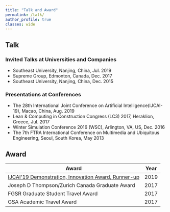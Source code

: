 ```yaml
---
title: "Talk and Award"
permalink: /talk/
author_profile: true
classes: wide
---
```


## Talk
### Invited Talks at Universities and Companies
- Southeast University, Nanjing, China, Jul. 2019
- Supreme Group, Edmonton, Canada, Dec. 2017
- Southeast University, Nanjing, China, Dec. 2015

### Presentations at Conferences
- The 28th International Joint Conference on Artificial Intelligence(IJCAI-19), Macao, China, Aug. 2019
- Lean & Computing in Construction Congress (LC3) 2017, Heraklion, Greece, Jul. 2017
- Winter Simulation Conference 2016 (WSC), Arlington, VA, US, Dec. 2016
- The 7th FTRA International Conference on Multimedia and Ubiquitous Engineering, Seoul, South Korea, May 2013

## Award

| Award         | Year          |
| ------------- | ------------- |
| [IJCAI'19 Demonstration, Innovation Award, Runner-up](https://www.ijcai19.org/demos.html) |  2019 |
| Joseph D Thompson/Zurich Canada Graduate Award | 2017 |
| FGSR Graduate Student Travel Award | 2017 |
| GSA Academic Travel Award  | 2017 |
